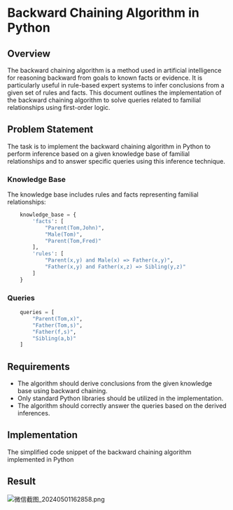 # Backward Chaining Algorithm in Python

## Overview

The backward chaining algorithm is a method used in artificial intelligence for reasoning backward from goals to known facts or evidence. It is particularly useful in rule-based expert systems to infer conclusions from a given set of rules and facts. This document outlines the implementation of the backward chaining algorithm to solve queries related to familial relationships using first-order logic.

## Problem Statement

The task is to implement the backward chaining algorithm in Python to perform inference based on a given knowledge base of familial relationships and to answer specific queries using this inference technique.

### Knowledge Base

The knowledge base includes rules and facts representing familial relationships:

```python
    knowledge_base = {
        'facts': [
            "Parent(Tom,John)",
            "Male(Tom)",
            "Parent(Tom,Fred)"
        ],
        'rules': [
            "Parent(x,y) and Male(x) => Father(x,y)",
            "Father(x,y) and Father(x,z) => Sibling(y,z)"
        ]
    }
```

### Queries

```python
    queries = [
        "Parent(Tom,x)",
        "Father(Tom,s)",
        "Father(f,s)",
        "Sibling(a,b)"
    ]
```

## Requirements

- The algorithm should derive conclusions from the given knowledge base using backward chaining.
- Only standard Python libraries should be utilized in the implementation.
- The algorithm should correctly answer the queries based on the derived inferences.

## Implementation

The simplified code snippet of the backward chaining algorithm implemented in Python

## Result
![微信截图_20240501162858.png](https://img2.imgtp.com/2024/05/01/TBxQk52g.png)
